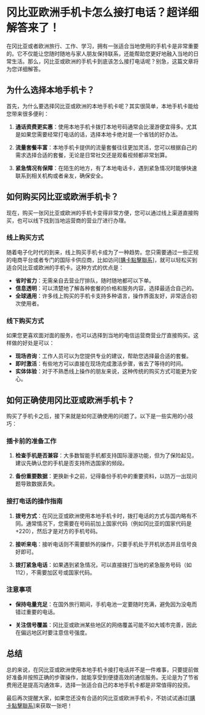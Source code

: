 # 冈比亚欧洲手机卡怎么接打电话？超详细解答来了！

在冈比亚或者欧洲旅行、工作、学习，拥有一张适合当地使用的手机卡是非常重要的。它不仅能让您随时随地与家人朋友保持联系，还能帮助您更好地融入当地的日常生活。那么，冈比亚或欧洲的手机卡到底该怎么接打电话呢？别急，这篇文章将为您详细解答。

## 为什么选择本地手机卡？

首先，为什么要选择冈比亚或欧洲的本地手机卡呢？其实很简单，本地手机卡能给您带来很多便利：

1. **通话资费更实惠**：使用本地手机卡拨打本地号码通常会比漫游便宜得多。尤其是如果您需要经常打电话的话，选择本地卡绝对是一个省钱的好办法。
   
2. **流量套餐丰富**：本地手机卡提供的流量套餐往往更加灵活，您可以根据自己的需求选择合适的套餐，无论是日常社交还是观看视频都非常划算。

3. **紧急情况有保障**：在陌生的地方，有了本地电话卡，遇到紧急情况时能够快速联系到相关机构或者亲友，确保安全。

## 如何购买冈比亚或欧洲手机卡？

现在，购买一张冈比亚或欧洲的手机卡变得非常方便，您可以通过线上渠道直接购买，也可以线下找到当地运营商的营业厅进行办理。

### 线上购买方式

随着电子化时代的到来，线上购买手机卡成为了一种趋势。您只需要通过一些正规的电商平台或者专门的国际卡供应商，比如访问[[購卡點擊聯系](https://t.me/s/esim1088)]，就可以轻松买到适合冈比亚或欧洲的手机卡。这种方式的优点是：

- **省时省力**：无需亲自去营业厅排队，随时随地都可以下单。
- **信息透明**：可以清楚地了解各种套餐的价格和服务内容，选择最适合自己的。
- **全球通用**：许多线上购买的手机卡支持多种语言，操作界面友好，非常适合初次使用者。

### 线下购买方式

如果您更喜欢面对面的服务，也可以选择到当地的电信运营商营业厅直接购买。这样做的好处是可以：

- **现场咨询**：工作人员可以为您提供专业的建议，帮助您选择最合适的套餐。
- **即时激活**：有些地方可以直接在现场完成激活步骤，省去了等待的时间。
- **实体体验**：对于不熟悉线上操作的朋友来说，这种传统的购买方式可能更为安心。

## 如何正确使用冈比亚或欧洲手机卡？

购买了手机卡之后，接下来就是如何正确使用的问题了。以下是一些实用的小技巧：

### 插卡前的准备工作

1. **检查手机是否兼容**：大多数智能手机都支持国际漫游功能，但为了保险起见，建议先确认您的手机是否支持所选国家的频段。
   
2. **备份重要数据**：更换新卡之前，记得备份手机中的重要资料，以防万一出现问题导致数据丢失。

### 接打电话的操作指南

1. **拨号方式**：在冈比亚或欧洲使用本地手机卡时，拨打电话的方式与国内略有不同。通常情况下，您需要在号码前加上国家代码（例如冈比亚的国家代码是+220），然后才是对方的手机号码。

2. **接听来电**：接听电话则不需要额外的操作，只要手机处于开机状态并且信号良好即可。

3. **拨打紧急电话**：如果遇到紧急情况，可以直接拨打当地的紧急服务号码（如112），不需要加区号或国家代码。

### 注意事项

- **保持电量充足**：在国外旅行期间，手机电池一定要随时充满，避免因为没电而错过重要的电话。
  
- **关注信号覆盖**：冈比亚或欧洲某些地区的网络覆盖可能不如大城市完善，因此在偏远地区时要注意信号强度。

## 总结

总的来说，在冈比亚或欧洲使用本地手机卡接打电话并不是一件难事，只要提前做好准备并按照正确的步骤操作，就能享受到便捷高效的通信服务。无论是为了节省费用还是提高沟通效率，选择一张适合自己的本地手机卡都是非常值得的投资。

最后再次提醒大家，如果您还没有合适的冈比亚或欧洲手机卡，不妨试试通过[[購卡點擊聯系](https://t.me/s/esim1088)]来获取一张吧！